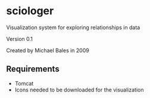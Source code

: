 # sciologer
Visualization system for exploring relationships in data

Version 0.1

Created by Michael Bales in 2009

## Requirements
* Tomcat
* Icons needed to be downloaded for the visualization
